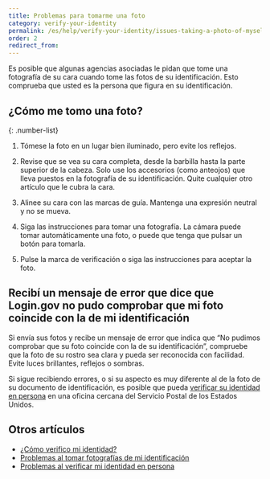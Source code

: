 ```yaml
---
title: Problemas para tomarme una foto
category: verify-your-identity
permalink: /es/help/verify-your-identity/issues-taking-a-photo-of-myself/
order: 2
redirect_from:
---
```


Es posible que algunas agencias asociadas le pidan que tome una fotografía de su cara cuando tome las fotos de su identificación. Esto comprueba que usted es la persona que figura en su identificación.

## ¿Cómo me tomo una foto?

{: .number-list}

1. Tómese la foto en un lugar bien iluminado, pero evite los reflejos.

2. Revise que se vea su cara completa, desde la barbilla hasta la parte superior de la cabeza. Solo use los accesorios (como anteojos) que lleva puestos en la fotografía de su identificación. Quite cualquier otro artículo que le cubra la cara.

3. Alinee su cara con las marcas de guía. Mantenga una expresión neutral y no se mueva.

4. Siga las instrucciones para tomar una fotografía. La cámara puede tomar automáticamente una foto, o puede que tenga que pulsar un botón para tomarla.

5. Pulse la marca de verificación o siga las instrucciones para aceptar la foto.

## Recibí un mensaje de error que dice que Login.gov no pudo comprobar que mi foto coincide con la de mi identificación

Si envía sus fotos y recibe un mensaje de error que indica que “No pudimos comprobar que su foto coincide con la de su identificación”, compruebe que la foto de su rostro sea clara y pueda ser reconocida con facilidad. Evite luces brillantes, reflejos o sombras.

Si sigue recibiendo errores, o si su aspecto es muy diferente al de la foto de su documento de identificación, es posible que pueda [verificar su identidad en persona](/es/help/verify-your-identity/verify-your-identity-in-person/) en una oficina cercana del Servicio Postal de los Estados Unidos.


## Otros artículos

* [¿Cómo verifico mi identidad?](/es/help/verify-your-identity/overview/)
* [Problemas al tomar fotografías de mi identificación](/es/help/verify-your-identity/how-to-take-photos-to-verify-your-identity/)
* [Problemas al verificar mi identidad en persona](/es/help/verify-your-identity/verify-your-identity-in-person/)
